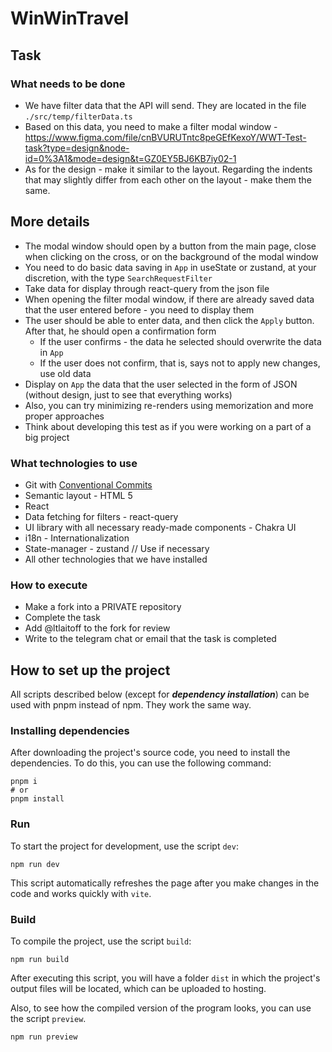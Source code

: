 # WinWinTravel

## Task

### What needs to be done

- We have filter data that the API will send. They are located in the file `./src/temp/filterData.ts`
- Based on this data, you need to make a filter modal window - https://www.figma.com/file/cnBVURUTntc8peGEfKexoY/WWT-Test-task?type=design&node-id=0%3A1&mode=design&t=GZ0EY5BJ6KB7iy02-1
- As for the design - make it similar to the layout. Regarding the indents that may slightly differ from each other on the layout - make them the same.

## More details

- The modal window should open by a button from the main page, close when clicking on the cross, or on the background of the modal window
- You need to do basic data saving in `App` in useState or zustand, at your discretion, with the type `SearchRequestFilter`
- Take data for display through react-query from the json file
- When opening the filter modal window, if there are already saved data that the user entered before - you need to display them
- The user should be able to enter data, and then click the `Apply` button. After that, he should open a confirmation form
  - If the user confirms - the data he selected should overwrite the data in `App`
  - If the user does not confirm, that is, says not to apply new changes, use old data
- Display on `App` the data that the user selected in the form of JSON (without design, just to see that everything works)
- Also, you can try minimizing re-renders using memorization and more proper approaches
- Think about developing this test as if you were working on a part of a big project

### What technologies to use

- Git with [Conventional Commits](https://www.conventionalcommits.org/en/v1.0.0/)
- Semantic layout - HTML 5
- React
- Data fetching for filters - react-query
- UI library with all necessary ready-made components - Chakra UI
- i18n - Internationalization
- State-manager - zustand // Use if necessary
- All other technologies that we have installed

### How to execute

- Make a fork into a PRIVATE repository
- Complete the task
- Add @ltlaitoff to the fork for review
- Write to the telegram chat or email that the task is completed

## How to set up the project

All scripts described below (except for _**dependency installation**_) can be used with pnpm instead of npm. They work the same way.

### Installing dependencies

After downloading the project's source code, you need to install the dependencies. To do this, you can use the following command:

```shell
pnpm i
# or
pnpm install
```

### Run

To start the project for development, use the script `dev`:

```shell
npm run dev
```

This script automatically refreshes the page after you make changes in the code and works quickly with `vite`.

### Build

To compile the project, use the script `build`:

```shell
npm run build
```

After executing this script, you will have a folder `dist` in which the project's output files will be located, which can be uploaded to hosting.

Also, to see how the compiled version of the program looks, you can use the script `preview`.

```shell
npm run preview
```
